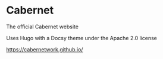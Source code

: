 # Cabernet
The official Cabernet website

Uses Hugo with a Docsy theme under the Apache 2.0 license

https://cabernetwork.github.io/
